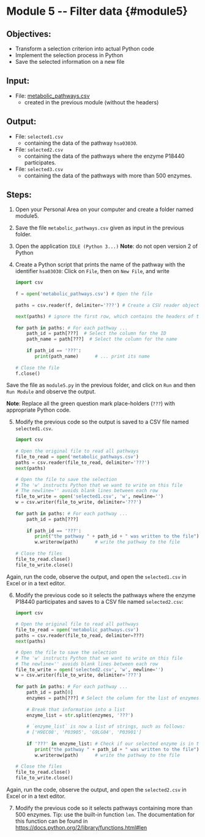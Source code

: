 # Module 5 -- Filter data {#module5}

## Objectives:
- Transform a selection criterion into actual Python code
- Implement the selection process in Python
- Save the selected information on a new file

## Input:
- File: [metabolic_pathways.csv](files/metabolic_pathways.csv)
	- created in the previous module (without the headers)

## Output:
- File: `selected1.csv`
	* containing the data of the pathway `hsa03030`.
- File: `selected2.csv`
	* containing the data of the pathways where the enzyme P18440 participates.
- File: `selected3.csv`
	* containing the data of the pathways with more than 500 enzymes.

	
## Steps:

1. Open your Personal Area on your computer and create a folder named module5.

2. Save the file `metabolic_pathways.csv` given as input in the previous folder.

3. Open the application `IDLE (Python 3...)`
**Note**: do not open version 2 of Python 

4. Create a Python script that prints the name of the pathway with the identifier `hsa03030`:
Click on `File`, then on `New File`, and write

	```python
	import csv
	 
	f = open('metabolic_pathways.csv') # Open the file
  
	paths = csv.reader(f, delimiter='???') # Create a CSV reader object
	
	next(paths) # ignore the first row, which contains the headers of the columns called "metadata" 
		
	for path in paths: # For each pathway ...
		path_id = path[???]  # Select the column for the ID
		path_name = path[???]  # Select the column for the name
		
		if path_id == '???':
		   print(path_name)      # ... print its name
		
	# Close the file
	f.close()
	```

Save the file as `module5.py` in the previous folder, and click on `Run` and then `Run Module` and observe the output.
	
**Note**: Replace all the green question mark place-holders (`???`) with appropriate Python code.
	

5. Modify the previous code so the output is saved to a CSV file named `selected1.csv`.
	
	```python
	import csv
	 
	# Open the original file to read all pathways
	file_to_read = open('metabolic_pathways.csv')
	paths = csv.reader(file_to_read, delimiter='???')
	next(paths) 
	
	# Open the file to save the selection
	# The 'w' instructs Python that we want to write on this file
	# The newline='' avoids blank lines between each row
	file_to_write = open('selected1.csv', 'w', newline='')
	w = csv.writer(file_to_write, delimiter='???')
		
	for path in paths: # For each pathway ...
		path_id = path[???]  
		
		if path_id == '???':
		   print("the pathway " + path_id + " was written to the file")      
		   w.writerow(path)      # write the pathway to the file
	 
	# Close the files
	file_to_read.close()
	file_to_write.close()
	```

Again, run the code, observe the output, and open the `selected1.csv` in Excel or in a text editor.

6. Modify the previous code so it selects the pathways where the enzyme P18440 participates and saves to a CSV file named `selected2.csv`:
	
	```python
	import csv
	 
	# Open the original file to read all pathways
	file_to_read = open('metabolic_pathways.csv')
	paths = csv.reader(file_to_read, delimiter=???)
	next(paths) 
	
	# Open the file to save the selection
	# The 'w' instructs Python that we want to write on this file
	# The newline='' avoids blank lines between each row
	file_to_write = open('selected2.csv', 'w', newline='')
	w = csv.writer(file_to_write, delimiter='???')
		
	for path in paths: # For each pathway ...
		path_id = path[0]
		enzymes = path[???] # Select the column for the list of enzymes
			
		# Break that information into a list
		enzyme_list = str.split(enzymes, '???')
		
		# `enzyme_list` is now a list of strings, such as follows:
		# ['H9EC08', 'P03905', 'G9LG04', 'P03901']
		
		if '???' in enzyme_list: # Check if our selected enzyme is in that list
		   print("the pathway " + path_id + " was written to the file")      
		   w.writerow(path)      # write the pathway to the file
	 
	# Close the files
	file_to_read.close()
	file_to_write.close()
	```

Again, run the code, observe the output, and open the `selected2.csv` in Excel or in a text editor.

7. Modify the previous code so it selects pathways containing more than 500 enzymes.
Tip: use the built-in function `len`. The documentation for this function can be found in <https://docs.python.org/2/library/functions.html#len>






